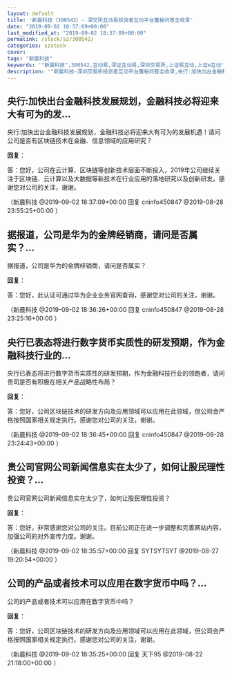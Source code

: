```yaml
---
layout: default
title: '新晨科技（300542）- 深交所互动易投资者互动平台董秘问答全收录'
date: "2019-09-02 18:37:09+00:00"
last_modified_at: "2019-09-02 18:37:09+00:00"
permalink: /stock/sz/300542/
categories: szstock
cover: 
tags: "新晨科技"
keywords: '"新晨科技",300542,互动易,深证互动易,深圳交易所,上证易互动,上证e互动'
description: '"新晨科技-深圳交易所投资者互动平台董秘问答全收录,央行:加快出台金融科技发展规划，金融科技必将迎来大有可为的发展机遇！请问公司是否有区块链技术在金融、信息领域的应用研究？"'
---
```


## 央行:加快出台金融科技发展规划，金融科技必将迎来大有可为的发...

央行:加快出台金融科技发展规划，金融科技必将迎来大有可为的发展机遇！请问公司是否有区块链技术在金融、信息领域的应用研究？

**回复**：

答：您好，公司在云计算、区块链等创新技术层面不断投入，2019年公司继续关注于区块链、云计算以及大数据等新技术在行业应用的落地研究以及创新研发。感谢您对公司的关注，谢谢。 

（新晨科技  @2019-09-02 18:37:09+00:00 回复 cninfo450847  @2019-08-28 23:55:25+00:00 ）

## 据报道，公司是华为的金牌经销商，请问是否属实？...

据报道，公司是华为的金牌经销商，请问是否属实？

**回复**：

答：您好，此认证可通过华为企业业务官网查询，感谢您对公司的关注，谢谢。 

（新晨科技  @2019-09-02 18:36:26+00:00 回复 cninfo450847  @2019-08-28 23:25:16+00:00 ）

## 央行已表态将进行数字货币实质性的研发预期，作为金融科技行业的...

央行已表态将进行数字货币实质性的研发预期，作为金融科技行业的领跑者，请问贵司是否有积极在相关产品战略性布局？

**回复**：

答：您好，公司区块链技术的研发方向及应用领域可以应用在此领域，但公司会严格按照国家相关规定执行。感谢您对公司的关注，谢谢。 

（新晨科技  @2019-09-02 18:36:45+00:00 回复 cninfo450847  @2019-08-28 23:24:43+00:00 ）

## 贵公司官网公司新闻信息实在太少了，如何让股民理性投资？...

贵公司官网公司新闻信息实在太少了，如何让股民理性投资？

**回复**：

答：您好，非常感谢您对公司的关注。目前公司正在进一步调整和完善网站内容，
加强公司的对外宣传力度。谢谢。 

（新晨科技  @2019-09-02 18:35:57+00:00 回复 SYTSYTSYT  @2019-08-27 19:20:54+00:00 ）

## 公司的产品或者技术可以应用在数字货币中吗？...

公司的产品或者技术可以应用在数字货币中吗？

**回复**：

答：您好，公司区块链技术的研发方向及应用领域可以应用在此领域，但公司会严格按照国家相关规定执行。感谢您对公司的关注，谢谢。 

（新晨科技  @2019-09-02 18:35:25+00:00 回复 天下95  @2019-08-22 21:18:00+00:00 ）

